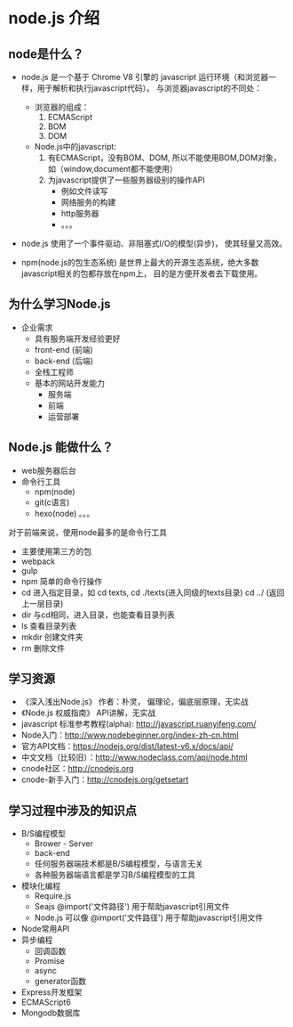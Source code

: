 # node.js 介绍

## node是什么？

* node.js 是一个基于 Chrome V8 引擎的 javascript 运行环境（和浏览器一样，用于解析和执行javascript代码）。
    与浏览器javascript的不同处：
    * 浏览器的组成：
        1. ECMAScript
        2. BOM
        3. DOM
    * Node.js中的javascript:
        1. 有ECMAScript，没有BOM、DOM, 所以不能使用BOM,DOM对象，如（window,document都不能使用）
        2. 为javascript提供了一些服务器级别的操作API
            * 例如文件读写
            * 网络服务的构建
            * http服务器
            * 。。。

* node.js 使用了一个事件驱动、非阻塞式I/O的模型(异步)， 使其轻量又高效。

* npm(node.js的包生态系统) 是世界上最大的开源生态系统，绝大多数javascript相关的包都存放在npm上， 目的是方便开发者去下载使用。

## 为什么学习Node.js
* 企业需求
  * 具有服务端开发经验更好
  * front-end (前端)
  * back-end (后端)
  * 全栈工程师
  * 基本的网站开发能力
    * 服务端
    * 前端
    * 运营部署

## Node.js 能做什么？

  * web服务器后台
  * 命令行工具
    * npm(node)
    * git(c语言)
    * hexo(node) 。。。  
    
  对于前端来说，使用node最多的是命令行工具
   * 主要使用第三方的包
   * webpack
   * gulp
   * npm 
  简单的命令行操作
  * cd 进入指定目录，如 cd texts, cd ./texts(进入同级的texts目录) cd ../ (返回上一层目录)
  * dir 与cd相同，进入目录，也能查看目录列表
  * ls  查看目录列表
  * mkdir 创建文件夹
  * rm 删除文件  

## 学习资源
  * 《深入浅出Node.js》 作者：朴灵， 偏理论，偏底层原理，无实战
  * 《Node.js 权威指南》 API讲解，无实战
  * javascript 标准参考教程(alpha): http://javascript.ruanyifeng.com/
  * Node入门：http://www.nodebeginner.org/index-zh-cn.html
  * 官方API文档：https://nodejs.org/dist/latest-v6.x/docs/api/
  * 中文文档（比较旧）：http://www.nodeclass.com/api/node.html
  * cnode社区：http://cnodejs.org
  * cnode-新手入门：http://cnodejs.org/getsetart  

## 学习过程中涉及的知识点

  * B/S编程模型
    * Brower - Server
    * back-end
    * 任何服务器端技术都是B/S编程模型，与语言无关
    * 各种服务器端语言都是学习B/S编程模型的工具
  * 模块化编程
    * Require.js
    * Seajs  @import('文件路径') 用于帮助javascript引用文件
    * Node.js 可以像 @import('文件路径') 用于帮助javascript引用文件
  * Node常用API
  * 异步编程
    * 回调函数
    * Promise
    * async
    * generator函数
  * Express开发框架
  * ECMAScript6
  * Mongodb数据库


